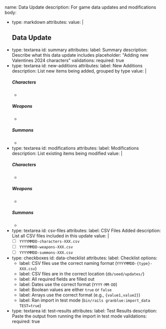 name: Data Update
description: For game data updates and modifications
body:

- type: markdown
  attributes:
  value: |
  ## Data Update
- type: textarea
  id: summary
  attributes:
  label: Summary
  description: Describe what this data update includes
  placeholder: "Adding new Valentines 2024 characters"
  validations:
  required: true
- type: textarea
  id: new-additions
  attributes:
  label: New Additions
  description: List new items being added, grouped by type
  value: |
  ##### Characters
  -
  ##### Weapons
  -
  ##### Summons
  -
- type: textarea
  id: modifications
  attributes:
  label: Modifications
  description: List existing items being modified
  value: |
  ##### Characters
  -
  ##### Weapons
  -
  ##### Summons
  -
- type: textarea
  id: csv-files
  attributes:
  label: CSV Files Added
  description: List all CSV files included in this update
  value: |
    - [ ] `YYYYMMDD-characters-XXX.csv`
    - [ ] `YYYYMMDD-weapons-XXX.csv`
    - [ ] `YYYYMMDD-summons-XXX.csv`
- type: checkboxes
  id: data-checklist
  attributes:
  label: Checklist
  options:
    - label: CSV files use the correct naming format (`YYYYMMDD-{type}-XXX.csv`)
    - label: CSV files are in the correct location (`db/seed/updates/`)
    - label: All required fields are filled out
    - label: Dates use the correct format (`YYYY-MM-DD`)
    - label: Boolean values are either `true` or `false`
    - label: Arrays use the correct format (e.g., `{value1,value2}`)
    - label: Ran import in test mode (`bin/rails granblue:import_data TEST=true`)
- type: textarea
  id: test-results
  attributes:
  label: Test Results
  description: Paste the output from running the import in test mode
  validations:
  required: true
